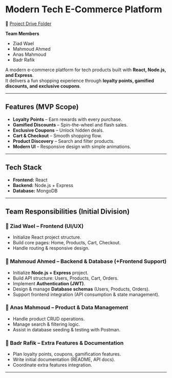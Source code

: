 # Modern Tech E-Commerce Platform

📂 [Project Drive Folder](https://drive.google.com/drive/folders/1BInF3QmRtwoDmcUYGVmfgdeCvwFFnLAj)

**Team Members**

- Ziad Wael
- Mahmoud Ahmed
- Anas Mahmoud
- Badr Rafik

A modern e-commerce platform for tech products built with **React, Node.js, and Express**.  
It delivers a fun shopping experience through **loyalty points, gamified discounts, and exclusive coupons**.

---

## Features (MVP Scope)

- **Loyalty Points** – Earn rewards with every purchase.
- **Gamified Discounts** – Spin-the-wheel and flash sales.
- **Exclusive Coupons** – Unlock hidden deals.
- **Cart & Checkout** – Smooth shopping flow.
- **Product Discovery** – Search and filter products.
- **Modern UI** – Responsive design with simple animations.

---

## Tech Stack

- **Frontend:** React
- **Backend:** Node.js + Express
- **Database:** MongoDB

---

## Team Responsibilities (Initial Division)

### 🔹 Ziad Wael – Frontend (UI/UX)

- Initialize React project structure.
- Build core pages: Home, Products, Cart, Checkout.
- Handle routing & responsive design.

### 🔹 Mahmoud Ahmed – Backend & Database (+Frontend Support)

- Initialize **Node.js + Express** project.
- Build API structure: Users, Products, Cart, Orders.
- Implement **Authentication (JWT)**.
- Design & manage **Database schemas** (Users, Products, Orders).
- Support frontend integration (API consumption & state management).

### 🔹 Anas Mahmoud – Product & Data Management

- Handle product CRUD operations.
- Manage search & filtering logic.
- Assist in database seeding & testing with Postman.

### 🔹 Badr Rafik – Extra Features & Documentation

- Plan loyalty points, coupons, gamification features.
- Write initial documentation (README, API docs).
- Coordinate extra features integration.

---

